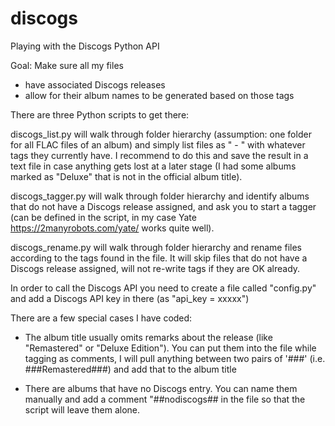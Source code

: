 # discogs

Playing with the Discogs Python API

Goal: Make sure all my files

- have associated Discogs releases
- allow for their album names to be generated based on those tags

There are three Python scripts to get there:

discogs_list.py <folder> will walk through folder hierarchy (assumption: one folder for all FLAC files of an album) and simply list files as "<album artist> - <album>" with whatever tags they currently have. I recommend to do this and save the result in a text file in case anything gets lost at a later stage (I had some albums marked as "Deluxe" that is not in the official album title).

discogs_tagger.py <folder> will walk through folder hierarchy and identify albums that do not have a Discogs release assigned, and ask you to start a tagger (can be defined in the script, in my case Yate https://2manyrobots.com/yate/ works quite well).

discogs_rename.py <folder> will walk through folder hierarchy and rename files according to the tags found in the file. It will skip files that do not have a Discogs release assigned, will not re-write tags if they are OK already. 

In order to call the Discogs API you need to create a file called "config.py" and add a Discogs API key in there (as "api_key = xxxxx")

There are a few special cases I have coded:

- The album title usually omits remarks about the release (like "Remastered" or "Deluxe Edition"). You can put them into the file while tagging as comments, I will pull anything between two pairs of '###' (i.e. ###Remastered###) and add that to the album title

- There are albums that have no Discogs entry. You can name them manually and add a comment "##nodiscogs## in the file so that the script will leave them alone.